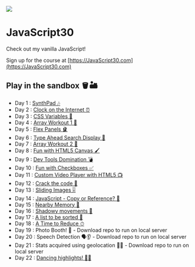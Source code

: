 ﻿![](https://javascript30.com/images/JS3-social-share.png)

# JavaScript30

Check out my vanilla JavaScript!

Sign up for the course at [https://JavaScript30.com](https://JavaScript30.com)

## Play in the sandbox 🪣🏜

* Day 1 : [SynthPad 🎶](https://codepen.io/nichelicorn/pen/ExXZKJm)
* Day 2 : [Clock on the Internet ⏰](https://codepen.io/nichelicorn/pen/mdwRPzj)
* Day 3 : [CSS Variables 👛](https://codepen.io/nichelicorn/pen/BaZpvxZ)
* Day 4 : [Array Workout 1 💪](https://replit.com/@nichelicorn/JavaScript30ArrayCardio1#index.js)
* Day 5 : [Flex Panels 🩰](https://codepen.io/nichelicorn/pen/rNwzWJq)
* Day 6 : [Type Ahead Search Display 🔦](https://codepen.io/nichelicorn/pen/rNwGJxG )
* Day 7 : [Array Workout 2 🦵](https://replit.com/@nichelicorn/JavaScript30ArrayCardio2#index.js)
* Day 8 : [Fun with HTML5 Canvas 🖌](https://codepen.io/nichelicorn/pen/rNwpZMg)
* Day 9 : [Dev Tools Domination 💣](https://replit.com/@nichelicorn/DevToolDomination#index.js)
* Day 10 : [Fun with Checkboxes ✅](https://codepen.io/nichelicorn/pen/bGRMxjW)
* Day 11 : [Custom Video Player with HTML5 📺](https://codepen.io/nichelicorn/pen/RwgJMjJ)
* Day 12 : [Crack the code 🔐](https://codepen.io/nichelicorn/pen/abwXzjv)
* Day 13 : [Sliding Images 🎚](https://codepen.io/nichelicorn/pen/BaZMgXQ)
* Day 14 : [JavaScript - Copy or Reference? 🤔](https://replit.com/@nichelicorn/CopyingObjects#index.js)
* Day 15 : [Nearby Memory 🧠](https://codepen.io/nichelicorn/pen/NWvKJoB)
* Day 16 : [Shadowy movements 👻](https://codepen.io/nichelicorn/pen/MWvWzKV)
* Day 17 : [A list to be sorted 📓](https://codepen.io/nichelicorn/pen/NWvqxEO)
* Day 18 : [A Time to Reduce ⏱](https://codepen.io/nichelicorn/pen/OJjNGPK)
* Day 19 : Photo Booth! 🚧 - Download repo to run on local server
* Day 20 : Speech Detection 🗣👂 - Download repo to run on local server
* Day 21 : Stats acquired using geolocation 🐓💨 - Download repo to run on local server
* Day 22 : [Dancing highlights! 💃🕺](https://codepen.io/nichelicorn/pen/oNewRye)
<!-- * Day 23 : []() -->
<!-- * Day 24 : []() -->
<!-- * Day 25 : []() -->
<!-- * Day 26 : []() -->
<!-- * Day 27 : []() -->
<!-- * Day 28 : []() -->
<!-- * Day 29 : []() -->
<!-- * Day 30 : []() -->
